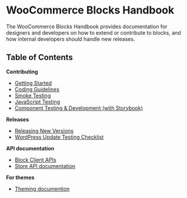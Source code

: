 # WooCommerce Blocks Handbook

The WooCommerce Blocks Handbook provides documentation for designers and developers on how to extend or contribute to blocks, and how internal developers should handle new releases.

## Table of Contents

**Contributing**

-   [Getting Started](contributors/getting-started.md)
-   [Coding Guidelines](contributors/coding-guidelines.md)
-   [Smoke Testing](contributors/smoke-testing.md)
-   [JavaScript Testing](contributors/javascript-testing.md)
-   [Component Testing & Development (with Storybook)](contributors/storybook.md)

**Releases**

-   [Releasing New Versions](releases/readme.md)
-   [WordPress Update Testing Checklist](releases/wordpress-update-testing-checklist.md)

**API documentation**

-   [Block Client APIs](block-client-apis/README.md)
-   [Store API documentation](../src/StoreApi/README.md)

**For themes**

-   [Theming documention](theming/README.md)

